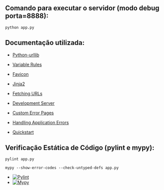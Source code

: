 ## Comando para executar o servidor (modo debug porta=8888):
```
python app.py
```

## Documentação utilizada:

+ [Python-urllib]( https://docs.python.org/3/howto/urllib2.html)

+ [Variable Rules]( https://flask.palletsprojects.com/en/1.1.x/quickstart/#variable-rules)

+ [Favicon](https://flask.palletsprojects.com/en/2.3.x/patterns/favicon/)

+ [Jinja2](https://jinja.palletsprojects.com/en/3.1.x/)

+ [Fetching URLs](https://docs.python.org/3/howto/urllib2.html)

+ [Development Server](https://flask-fr.readthedocs.io/server/)

+ [Custom Error Pages](https://flask.palletsprojects.com/en/1.1.x/patterns/errorpages/)

+ [Handling Application Errors](https://flask.palletsprojects.com/en/2.3.x/errorhandling/)

+ [Quickstart](https://flask.palletsprojects.com/en/1.1.x/quickstart/)


## Verificação Estática de Código (pylint e mypy):
```
pylint app.py

mypy --show-error-codes --check-untyped-defs app.py

```

+ [![Pylint](https://img.shields.io/badge/Pylint-yellowgreen)](https://pypi.org/project/pylint/)
+ [![Mypy](https://img.shields.io/badge/Mypy-darkblue)](https://mypy.readthedocs.io/en/stable/)
